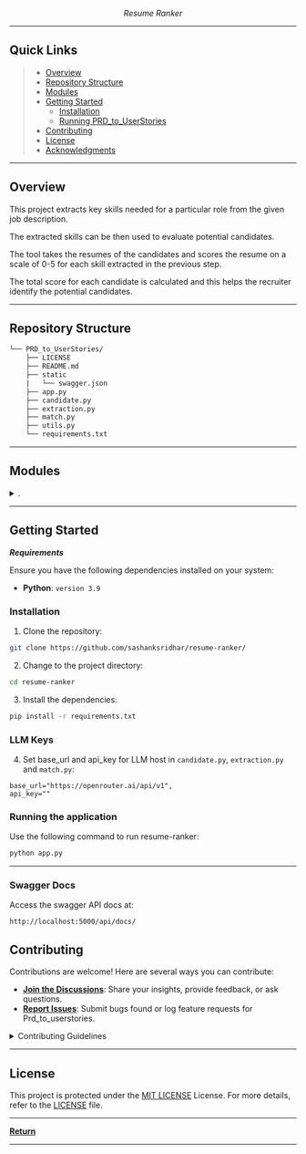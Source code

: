 <p align="center">
    <em>Resume Ranker</em>
</p>

<hr>

##  Quick Links

> - [ Overview](#-overview)
> - [ Repository Structure](#-repository-structure)
> - [ Modules](#-modules)
> - [ Getting Started](#-getting-started)
>   - [ Installation](#-installation)
>   - [ Running PRD_to_UserStories](#-running-PRD_to_UserStories)
> - [ Contributing](#-contributing)
> - [ License](#-license)
> - [ Acknowledgments](#-acknowledgments)

---

##  Overview

This project extracts key skills needed for a particular role from the given job description.

The extracted skills can be then used to evaluate potential candidates.

The tool takes the resumes of the candidates and scores the resume on a scale of 0-5 for each skill extracted in the previous step.

The total score for each candidate is calculated and this helps the recruiter identify the potential candidates.

---


##  Repository Structure

```sh
└── PRD_to_UserStories/
    ├── LICENSE
    ├── README.md
    ├── static
    |   └── swagger.json
    ├── app.py
    ├── candidate.py
    ├── extraction.py
    ├── match.py
    ├── utils.py
    └── requirements.txt
```

---

##  Modules

<details closed><summary>.</summary>

| File                                                                                           | Summary                                                                                                                                                                                                                                                                                                                                                                                                                                                                                                 |
| ---                                                                                            | ---                                                                                                                                                                                                                                                                                                                                                                                                                                                                                                     |
| [feature_user.py](https://github.com/sashanksridhar/resume-ranker/blob/master/candidate.py)   | The `candidate.py` script within the `resume-ranker`repository is primarily intended to use an AI agent to extract the candidate's name from their resume.                                                                                                                                                   |
| [extraction.py](https://github.com/sashanksridhar/resume-ranker/blob/master/extraction.py)   | This script, `extraction.py`, is a component of the `resume-ranker` repository that is responsible for AI agents that extract key skill criteria from a given job description. Also summaries a skill point and identifies the key word to define in the output ranked csv.                                                         |
| [match.py](https://github.com/sashanksridhar/resume-ranker/blob/master/match.py)           | The `match.py`, is the main component of the `resume ranker` repository that has an AI agent that evaluates a resume based on the skill criteria and assigns scores between 0 and 5 for each criteria. |
| [requirements.txt](https://github.com/sashanksridhar/resume-ranker/blob/master/requirements.txt) | This codebase is primarily for ranking resumes based on skills extracted from a job description. The `requirements.txt` file lists dependencies that provide functionalities such as OpenAI SDK, PDF processing, docx processing, and other environment properties.               |
| [app.py](https://github.com/sashanksridhar/resume-ranker/blob/master/app.py)                     | This code in `app.py` serves as the core application interface in the `resume-ranker` repository. It contains the API definitions for the two main functionalities - 1. Extraction of skill criteria 2. Ranking of resumes.                  | 
| [utils.py](https://github.com/sashanksridhar/resume-ranker/blob/master/utils.py)                     | This code in `utils.py` provides file related utilities.  | 

</details>

---

##  Getting Started

***Requirements***

Ensure you have the following dependencies installed on your system:

* **Python**: `version 3.9`

###  Installation

1. Clone the repository:

```sh
git clone https://github.com/sashanksridhar/resume-ranker/
```

2. Change to the project directory:

```sh
cd resume-ranker
```

3. Install the dependencies:

```sh
pip install -r requirements.txt
```
### LLM Keys
4. Set base_url and api_key for LLM host in `candidate.py`, `extraction.py` and `match.py`:
```
base_url="https://openrouter.ai/api/v1",
api_key=""
```
###  Running the application

Use the following command to run resume-ranker:

```sh
python app.py
```
---

### Swagger Docs

Access the swagger API docs at:
```
http://localhost:5000/api/docs/
```


##  Contributing

Contributions are welcome! Here are several ways you can contribute:

- **[Join the Discussions](https://github.com/sashanksridhar/resume-ranker/discussions)**: Share your insights, provide feedback, or ask questions.
- **[Report Issues](https://github.com/sashanksridhar/resume-ranker/issues)**: Submit bugs found or log feature requests for Prd_to_userstories.

<details closed>
    <summary>Contributing Guidelines</summary>

1. **Fork the Repository**: Start by forking the project repository to your GitHub account.
2. **Clone Locally**: Clone the forked repository to your local machine using a Git client.
   ```sh
   git clone hhttps://github.com/sashanksridhar/resume-ranker/
   ```
3. **Create a New Branch**: Always work on a new branch, giving it a descriptive name.
   ```sh
   git checkout -b new-feature-x
   ```
4. **Make Your Changes**: Develop and test your changes locally.
5. **Commit Your Changes**: Commit with a clear message describing your updates.
   ```sh
   git commit -m 'Implemented new feature x.'
   ```
6. **Push to GitHub**: Push the changes to your forked repository.
   ```sh
   git push origin new-feature-x
   ```
7. **Submit a Pull Request**: Create a PR against the original project repository. Clearly describe the changes and their motivations.

Once your PR is reviewed and approved, it will be merged into the main branch.

</details>

---

##  License

This project is protected under the [MIT LICENSE](https://choosealicense.com/licenses) License. For more details, refer to the [LICENSE](https://choosealicense.com/licenses/) file.

---


[**Return**](#-quick-links)

---
